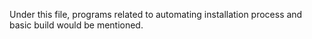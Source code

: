 Under this file, programs related to automating installation process and basic build would be mentioned.
